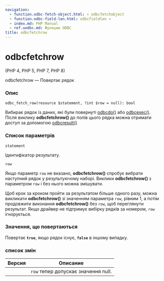 ```yaml
---
navigation:
  - function.odbc-fetch-object.html: « odbcfetchobject
  - function.odbc-field-len.html: odbcfieldlen »
  - index.md: PHP Manual
  - ref.uodbc.md: Функции ODBC
title: odbcfetchrow
---
```

# odbcfetchrow

(PHP 4, PHP 5, PHP 7, PHP 8)

odbcfetchrow — Повертає рядок

### Опис

```methodsynopsis
odbc_fetch_row(resource $statement, ?int $row = null): bool
```

Вибирає рядок із даних, які були повернуті [odbcdo()](function.odbc-do.html) або [odbcexec()](function.odbc-exec.html). Після виклику **odbcfetchrow()** до полів цього рядка можна отримати доступ за допомогою [odbcresult()](function.odbc-result.md)

### Список параметрів

`statement`

Ідентифікатор результату.

`row`

Якщо параметр `row` не вказано, **odbcfetchrow()** спробує вибрати наступний рядок у результуючому наборі. Виклики **odbcfetchrow()** з параметром `row` і без нього можна змішувати.

Щоб крок за кроком пройти за результатом більше одного разу, можна викликати **odbcfetchrow()** зі значенням параметра `row`, рівним 1, а потім продовжити виконання **odbcfetchrow()** без `row`, щоб переглянути результат. Якщо драйвер не підтримує вибірку рядків за номером, `row` ігнорується.

### Значення, що повертаються

Повертає **`true`**, якщо рядок існує, **`false`** в іншому випадку.

### список змін

| Версия | Описание |
| --- | --- |
|  | `row` тепер допускає значення null. |
